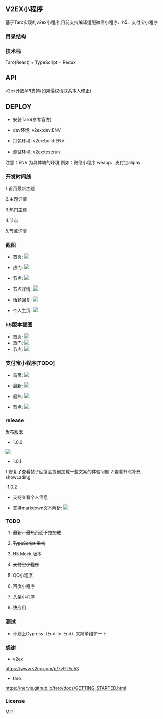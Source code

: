 ## V2EX小程序

基于Taro实现的v2ex小程序,目前支持编译适配微信小程序、h5、支付宝小程序

### 目录结构



### 技术栈

Taro(React) + TypeScript + Redux

## API

v2ex开放API支持(如果侵权请联系本人修正)


## DEPLOY

- 安装Taro(参考官方)

- dev环境: v2ex:dev:ENV

- 打包环境: v2ex:build:ENV

- 测试环境: v2ex:test:run

注意：ENV 为具体端的环境 例如：微信小程序 weapp、支付宝alipay

### 开发时间线

1.首页最新主题

2.主题详情

3.热门主题

4.节点

5.节点详情

### 截图

 - 首页: ![](http://img.binzhizhu.top/imgs/2019/06/54b6624c1e3bf106.png)
 
 - 热门: ![](http://img.binzhizhu.top/imgs/2019/06/03d291e0ea9fb45d.png)
 
 - 节点: ![](http://img.binzhizhu.top/imgs/2019/06/b9e187a6a727d0ee.png)
 
 - 节点详情: ![](http://img.binzhizhu.top/imgs/2019/06/85a2c7f481a50797.png)
 
 - 话题回复: ![](http://img.binzhizhu.top/imgs/2019/06/04b64c2985121708.png)
 
 - 个人主页: ![](http://img.binzhizhu.top/imgs/2019/06/29748a4f9195f604.png)
 

### h5版本截图

 - 首页: ![](http://img.binzhizhu.top/imgs/2019/06/f40382d6240bbdc8.jpg)
 - 热门: ![](http://img.binzhizhu.top/imgs/2019/06/7bdea439e6db9f65.jpg)
 - 节点: ![](http://img.binzhizhu.top/imgs/2019/06/58a217abf6146bc1.jpg)
 
 
### 支付宝小程序[TODO]

 - 首页: ![](http://img.binzhizhu.top/imgs/2019/08/9e9f81572db8c500.png)
 
 - 最新: ![](http://img.binzhizhu.top/imgs/2019/08/a670d7ab4050dbfb.jpeg)
 
 - 最热: ![](http://img.binzhizhu.top/imgs/2019/08/c9527756a2737776.jpeg)
 
 - 节点: ![](http://img.binzhizhu.top/imgs/2019/08/d8af01b1f5cd5582.jpeg)

### release

发布版本

- 1.0.0 

![](http://img.binzhizhu.top/imgs/2019/06/3c9ddb8b3d48dc3e.jpg)

- 1.0.1

1.修复了查看帖子回复会提前加载一些文案的体验问题
2.查看节点补充showLading

-1.0.2

- 支持查看个人信息

- 支持markdown文本解析: ![](http://img.binzhizhu.top/imgs/2019/06/a4c8fe11315a88ee.png)


### TODO

1. ~~最新、最热页面下拉加载~~

2. ~~TypeScript 重构~~

3. ~~H5 Mock 版本~~

4. ~~支付宝小程序~~

5. QQ小程序

6. 百度小程序

7. 头条小程序

8. 快应用


### 测试

- 计划上Cypress（End-to-End）来简单维护一下

### 感谢

- v2ex  

https://www.v2ex.com/p/7v9TEc53

- taro  
 
 https://nervjs.github.io/taro/docs/GETTING-STARTED.html

### License

MIT
